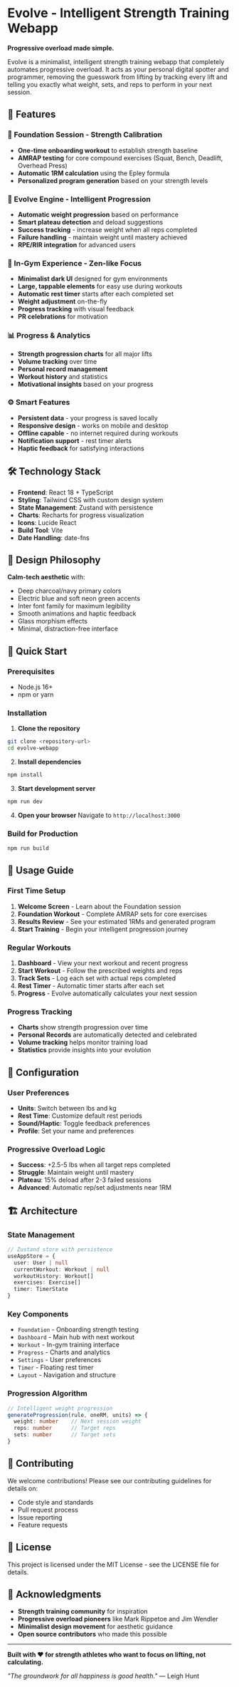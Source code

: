 # Evolve - Intelligent Strength Training Webapp

**Progressive overload made simple.**

Evolve is a minimalist, intelligent strength training webapp that completely automates progressive overload. It acts as your personal digital spotter and programmer, removing the guesswork from lifting by tracking every lift and telling you exactly what weight, sets, and reps to perform in your next session.

## 🚀 Features

### 🎯 Foundation Session - Strength Calibration
- **One-time onboarding workout** to establish strength baseline
- **AMRAP testing** for core compound exercises (Squat, Bench, Deadlift, Overhead Press)
- **Automatic 1RM calculation** using the Epley formula
- **Personalized program generation** based on your strength levels

### 🧠 Evolve Engine - Intelligent Progression
- **Automatic weight progression** based on performance
- **Smart plateau detection** and deload suggestions  
- **Success tracking** - increase weight when all reps completed
- **Failure handling** - maintain weight until mastery achieved
- **RPE/RIR integration** for advanced users

### 💪 In-Gym Experience - Zen-like Focus
- **Minimalist dark UI** designed for gym environments
- **Large, tappable elements** for easy use during workouts
- **Automatic rest timer** starts after each completed set
- **Weight adjustment** on-the-fly
- **Progress tracking** with visual feedback
- **PR celebrations** for motivation

### 📊 Progress & Analytics
- **Strength progression charts** for all major lifts
- **Volume tracking** over time
- **Personal record management** 
- **Workout history** and statistics
- **Motivational insights** based on your progress

### ⚙️ Smart Features
- **Persistent data** - your progress is saved locally
- **Responsive design** - works on mobile and desktop
- **Offline capable** - no internet required during workouts
- **Notification support** - rest timer alerts
- **Haptic feedback** for satisfying interactions

## 🛠️ Technology Stack

- **Frontend**: React 18 + TypeScript
- **Styling**: Tailwind CSS with custom design system
- **State Management**: Zustand with persistence
- **Charts**: Recharts for progress visualization
- **Icons**: Lucide React
- **Build Tool**: Vite
- **Date Handling**: date-fns

## 🎨 Design Philosophy

**Calm-tech aesthetic** with:
- Deep charcoal/navy primary colors
- Electric blue and soft neon green accents
- Inter font family for maximum legibility
- Smooth animations and haptic feedback
- Glass morphism effects
- Minimal, distraction-free interface

## 🚀 Quick Start

### Prerequisites
- Node.js 16+ 
- npm or yarn

### Installation

1. **Clone the repository**
```bash
git clone <repository-url>
cd evolve-webapp
```

2. **Install dependencies**
```bash
npm install
```

3. **Start development server**
```bash
npm run dev
```

4. **Open your browser**
Navigate to `http://localhost:3000`

### Build for Production
```bash
npm run build
```

## 📱 Usage Guide

### First Time Setup
1. **Welcome Screen** - Learn about the Foundation session
2. **Foundation Workout** - Complete AMRAP sets for core exercises
3. **Results Review** - See your estimated 1RMs and generated program
4. **Start Training** - Begin your intelligent progression journey

### Regular Workouts
1. **Dashboard** - View your next workout and recent progress
2. **Start Workout** - Follow the prescribed weights and reps
3. **Track Sets** - Log each set with actual reps completed
4. **Rest Timer** - Automatic timer starts after each set
5. **Progress** - Evolve automatically calculates your next session

### Progress Tracking
- **Charts** show strength progression over time
- **Personal Records** are automatically detected and celebrated
- **Volume tracking** helps monitor training load
- **Statistics** provide insights into your evolution

## 🔧 Configuration

### User Preferences
- **Units**: Switch between lbs and kg
- **Rest Time**: Customize default rest periods
- **Sound/Haptic**: Toggle feedback preferences
- **Profile**: Set your name and preferences

### Progressive Overload Logic
- **Success**: +2.5-5 lbs when all target reps completed
- **Struggle**: Maintain weight until mastery
- **Plateau**: 15% deload after 2-3 failed sessions
- **Advanced**: Automatic rep/set adjustments near 1RM

## 🏗️ Architecture

### State Management
```typescript
// Zustand store with persistence
useAppStore = {
  user: User | null
  currentWorkout: Workout | null
  workoutHistory: Workout[]
  exercises: Exercise[]
  timer: TimerState
}
```

### Key Components
- `Foundation` - Onboarding strength testing
- `Dashboard` - Main hub with next workout
- `Workout` - In-gym training interface  
- `Progress` - Charts and analytics
- `Settings` - User preferences
- `Timer` - Floating rest timer
- `Layout` - Navigation and structure

### Progression Algorithm
```typescript
// Intelligent weight progression
generateProgression(rule, oneRM, units) => {
  weight: number    // Next session weight
  reps: number      // Target reps
  sets: number      // Target sets
}
```

## 🤝 Contributing

We welcome contributions! Please see our contributing guidelines for details on:
- Code style and standards
- Pull request process
- Issue reporting
- Feature requests

## 📄 License

This project is licensed under the MIT License - see the LICENSE file for details.

## 🙏 Acknowledgments

- **Strength training community** for inspiration
- **Progressive overload pioneers** like Mark Rippetoe and Jim Wendler
- **Minimalist design movement** for aesthetic guidance
- **Open source contributors** who made this possible

---

**Built with ❤️ for strength athletes who want to focus on lifting, not calculating.**

*"The groundwork for all happiness is good health."* — Leigh Hunt